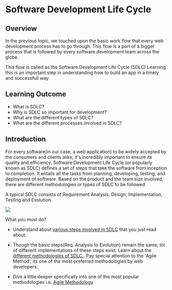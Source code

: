 ﻿# Software Development Life Cycle

## Overview

In the previous topic, we touched upon the basic work flow that every web development process has to go through. This flow is a part of a bigger process that is followed by every software development team across the globe. 

This flow is called as the Software Development Life Cycle (SDLC) 
Learning this is an important step in understanding how to build an app in a timely and successfull way 

## Learning Outcome

-   What is SDLC?
- 	Why is SDLC so important for development?
- 	What are the different types of SDLC?
- 	What are the different processes involved in SDLC?


## Introduction

For every software(in our case, a web application) to be widely accepted by the consumers and clients alike, it's incredibly important to ensure its quality and efficiency. Software Development Life Cycle (or popularly known as SDLC) defines a set of steps that take the software from inception to completion. It entails all the tasks from planning, developing, testing, and deployment of software.
Based on the product and the team size involved, there are different methodologies or types of SDLC to be followed.

A typical SDLC consists of Requirement Analysis, Design, Implementation, Testing and Evolution

![](https://github.com/greyatom-school/the-minerva-project/raw/master/FEWD/sprint_4/images/sdlc.jpg)


What you must do?

-  Understand about [various steps involved in SDLC](https://www.tutorialspoint.com/sdlc/sdlc_overview.htm) that you just read about. 

- Though the basic steps(Req. Analysis to Evolution) remain the same, lot of different implementations of these steps exist. Learn about the [different methodologies of SDLC.](https://melsatar.blog/2012/03/15/software-development-life-cycle-models-and-methodologies/). Pay special attention to the 'Agile Method', its one of the most preferred methodologies by web developers.

- Dive a little deeper specifically into one of the most popular methodologies i.e. [Agile Methodology](https://www.guru99.com/agile-scrum-extreme-testing.html)